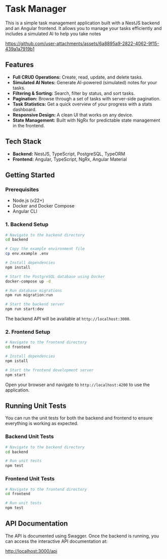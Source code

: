 # Task Manager

This is a simple task management application built with a NestJS backend and an Angular frontend. It allows you to manage your tasks efficiently and includes a simulated AI to help you take notes

https://github.com/user-attachments/assets/6a8895a9-2822-4062-9f15-439a1a7919b1


## Features

- **Full CRUD Operations:** Create, read, update, and delete tasks.
- **Simulated AI Notes:** Generate AI-powered (simulated) notes for your tasks.
- **Filtering & Sorting:** Search, filter by status, and sort tasks.
- **Pagination:** Browse through a set of tasks with server-side pagination.
- **Task Statistics:** Get a quick overview of your progress with a stats dashboard.
- **Responsive Design:** A clean UI that works on any device.
- **State Management:** Built with NgRx for predictable state management in the frontend.

## Tech Stack

- **Backend:** NestJS, TypeScript, PostgreSQL, TypeORM
- **Frontend:** Angular, TypeScript, NgRx, Angular Material

## Getting Started

### Prerequisites

- Node.js (v22+)
- Docker and Docker Compose
- Angular CLI

### 1. Backend Setup

```bash
# Navigate to the backend directory
cd backend

# Copy the example environment file
cp env.example .env

# Install dependencies
npm install

# Start the PostgreSQL database using Docker
docker-compose up -d

# Run database migrations
npm run migration:run

# Start the backend server
npm run start:dev
```

The backend API will be available at `http://localhost:3000`.

### 2. Frontend Setup

```bash
# Navigate to the frontend directory
cd frontend

# Install dependencies
npm istall

# Start the frontend development server
npm start
```

Open your browser and navigate to `http://localhost:4200` to use the application.

## Running Unit Tests

You can run the unit tests for both the backend and frontend to ensure everything is working as expected.

### Backend Unit Tests

```bash
# Navigate to the backend directory
cd backend

# Run unit tests
npm test
```

### Frontend Unit Tests

```bash
# Navigate to the frontend directory
cd frontend

# Run unit tests
npm test
```

## API Documentation

The API is documented using Swagger. Once the backend is running, you can access the interactive API documentation at:

[http://localhost:3000/api](http://localhost:3000/api)

